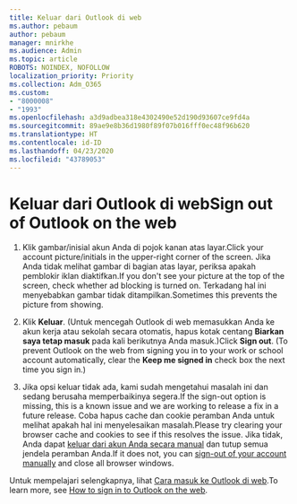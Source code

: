 ```yaml
---
title: Keluar dari Outlook di web
ms.author: pebaum
author: pebaum
manager: mnirkhe
ms.audience: Admin
ms.topic: article
ROBOTS: NOINDEX, NOFOLLOW
localization_priority: Priority
ms.collection: Adm_O365
ms.custom:
- "8000008"
- "1993"
ms.openlocfilehash: a3d9adbea318e4302490e52d190d93607ce9fd4a
ms.sourcegitcommit: 89ae9e8b36d1980f89f07b016fff0ec48f96b620
ms.translationtype: HT
ms.contentlocale: id-ID
ms.lasthandoff: 04/23/2020
ms.locfileid: "43789053"
---
```

# <a name="sign-out-of-outlook-on-the-web"></a><span data-ttu-id="0700c-102">Keluar dari Outlook di web</span><span class="sxs-lookup"><span data-stu-id="0700c-102">Sign out of Outlook on the web</span></span>

1. <span data-ttu-id="0700c-103">Klik gambar/inisial akun Anda di pojok kanan atas layar.</span><span class="sxs-lookup"><span data-stu-id="0700c-103">Click your account picture/initials in the upper-right corner of the screen.</span></span> <span data-ttu-id="0700c-104">Jika Anda tidak melihat gambar di bagian atas layar, periksa apakah pemblokir iklan diaktifkan.</span><span class="sxs-lookup"><span data-stu-id="0700c-104">If you don't see your picture at the top of the screen, check whether ad blocking is turned on.</span></span> <span data-ttu-id="0700c-105">Terkadang hal ini menyebabkan gambar tidak ditampilkan.</span><span class="sxs-lookup"><span data-stu-id="0700c-105">Sometimes this prevents the picture from showing.</span></span>

2. <span data-ttu-id="0700c-106">Klik **Keluar**. (Untuk mencegah Outlook di web memasukkan Anda ke akun kerja atau sekolah secara otomatis, hapus kotak centang **Biarkan saya tetap masuk** pada kali berikutnya Anda masuk.)</span><span class="sxs-lookup"><span data-stu-id="0700c-106">Click **Sign out**. (To prevent Outlook on the web from signing you in to your work or school account automatically, clear the **Keep me signed in** check box the next time you sign in.)</span></span>

3. <span data-ttu-id="0700c-107">Jika opsi keluar tidak ada, kami sudah mengetahui masalah ini dan sedang berusaha memperbaikinya segera.</span><span class="sxs-lookup"><span data-stu-id="0700c-107">If the sign-out option is missing, this is a known issue and we are working to release a fix in a future release.</span></span>  <span data-ttu-id="0700c-108">Coba hapus cache dan cookie peramban Anda untuk melihat apakah hal ini menyelesaikan masalah.</span><span class="sxs-lookup"><span data-stu-id="0700c-108">Please try clearing your browser cache and cookies to see if this resolves the issue.</span></span>  <span data-ttu-id="0700c-109">Jika tidak, Anda dapat [keluar dari akun Anda secara manual](https://login.live.com/logout.srf) dan tutup semua jendela peramban Anda.</span><span class="sxs-lookup"><span data-stu-id="0700c-109">If it does not, you can [sign-out of your account manually](https://login.live.com/logout.srf) and close all browser windows.</span></span>

<span data-ttu-id="0700c-110">Untuk mempelajari selengkapnya, lihat [Cara masuk ke Outlook di web](https://support.office.com/article/how-to-sign-in-to-outlook-on-the-web-763fab4d-0138-4814-b450-37fc286bcb79).</span><span class="sxs-lookup"><span data-stu-id="0700c-110">To learn more, see [How to sign in to Outlook on the web](https://support.office.com/article/how-to-sign-in-to-outlook-on-the-web-763fab4d-0138-4814-b450-37fc286bcb79).</span></span>
